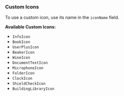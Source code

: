 ### Custom Icons

To use a custom icon, use its name in the `iconName` field.

**Available Custom Icons:**

- `InfoIcon`
- `BookIcon`
- `UserPlusIcon`
- `BeakerIcon`
- `WineIcon`
- `DocumentTextIcon`
- `MicrophoneIcon`
- `FolderIcon`
- `ClockIcon`
- `ShieldCheckIcon`
- `BuildingLibraryIcon`
